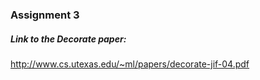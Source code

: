### Assignment 3
##### Link to the Decorate paper:
http://www.cs.utexas.edu/~ml/papers/decorate-jif-04.pdf
